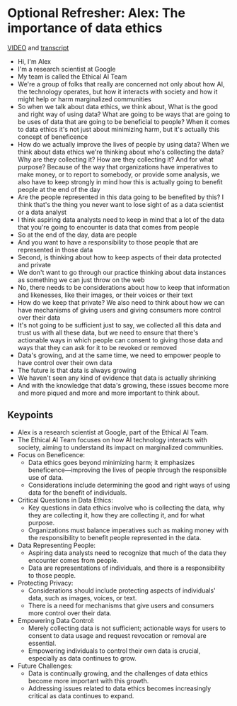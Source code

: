 # Optional Refresher: Alex: The importance of data ethics

[VIDEO](./resources/2_VIDEO_Optional-Refresher_Alex_Importance-of-data-ethics.mp4) and [transcript](./resources/1_VIDEO_Introduction-to-data-ethics.txt)

- Hi, I'm Alex
- I'm a research scientist at Google
- My team is called the Ethical AI Team
- We're a group of folks that really are concerned not only about how AI, the technology operates, but how it interacts with society and how it might help or harm marginalized communities
- So when we talk about data ethics, we think about, What is the good and right way of using data? What are going to be ways that are going to be uses of data that are going to be beneficial to people? When it comes to data ethics it's not just about minimizing harm, but it's actually this concept of beneficence
- How do we actually improve the lives of people by using data? When we think about data ethics we're thinking about who's collecting the data? Why are they collecting it? How are they collecting it? And for what purpose? Because of the way that organizations have imperatives to make money, or to report to somebody, or provide some analysis, we also have to keep strongly in mind how this is actually going to benefit people at the end of the day
- Are the people represented in this data going to be benefited by this? I think that's the thing you never want to lose sight of as a data scientist or a data analyst
- I think aspiring data analysts need to keep in mind that a lot of the data that you're going to encounter is data that comes from people
- So at the end of the day, data are people
- And you want to have a responsibility to those people that are represented in those data
- Second, is thinking about how to keep aspects of their data protected and private
- We don't want to go through our practice thinking about data instances as something we can just throw on the web
- No, there needs to be considerations about how to keep that information and likenesses, like their images, or their voices or their text
- How do we keep that private? We also need to think about how we can have mechanisms of giving users and giving consumers more control over their data
- It's not going to be sufficient just to say, we collected all this data and trust us with all these data, but we need to ensure that there's actionable ways in which people can consent to giving those data and ways that they can ask for it to be revoked or removed
- Data's growing, and at the same time, we need to empower people to have control over their own data
- The future is that data is always growing
- We haven't seen any kind of evidence that data is actually shrinking
- And with the knowledge that data's growing, these issues become more and more piqued and more and more important to think about.

## Keypoints

- Alex is a research scientist at Google, part of the Ethical AI Team.
- The Ethical AI Team focuses on how AI technology interacts with society, aiming to understand its impact on marginalized communities.
- Focus on Beneficence:
  - Data ethics goes beyond minimizing harm; it emphasizes beneficence—improving the lives of people through the responsible use of data.
  - Considerations include determining the good and right ways of using data for the benefit of individuals.
- Critical Questions in Data Ethics:
  - Key questions in data ethics involve who is collecting the data, why they are collecting it, how they are collecting it, and for what purpose.
  - Organizations must balance imperatives such as making money with the responsibility to benefit people represented in the data.
- Data Representing People:
  - Aspiring data analysts need to recognize that much of the data they encounter comes from people.
  - Data are representations of individuals, and there is a responsibility to those people.
- Protecting Privacy:
  - Considerations should include protecting aspects of individuals' data, such as images, voices, or text.
  - There is a need for mechanisms that give users and consumers more control over their data.
- Empowering Data Control:
  - Merely collecting data is not sufficient; actionable ways for users to consent to data usage and request revocation or removal are essential.
  - Empowering individuals to control their own data is crucial, especially as data continues to grow.
- Future Challenges:
  - Data is continually growing, and the challenges of data ethics become more important with this growth.
  - Addressing issues related to data ethics becomes increasingly critical as data continues to expand. 
